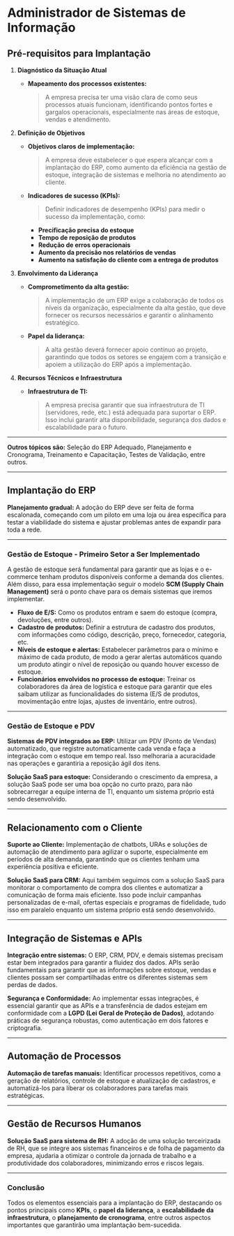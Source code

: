 # Administrador de Sistemas de Informação

## Pré-requisitos para Implantação

1. **Diagnóstico da Situação Atual**

   - **Mapeamento dos processos existentes:**
     > A empresa precisa ter uma visão clara de como seus processos atuais funcionam, identificando pontos fortes e gargalos operacionais, especialmente nas áreas de estoque, vendas e atendimento.

2. **Definição de Objetivos**

   - **Objetivos claros de implementação:**

     > A empresa deve estabelecer o que espera alcançar com a implantação do ERP, como aumento da eficiência na gestão de estoque, integração de sistemas e melhoria no atendimento ao cliente.

   - **Indicadores de sucesso (KPIs):**
     > Definir indicadores de desempenho (KPIs) para medir o sucesso da implementação, como:
     - **Precificação precisa do estoque**
     - **Tempo de reposição de produtos**
     - **Redução de erros operacionais**
     - **Aumento da precisão nos relatórios de vendas**
     - **Aumento na satisfação do cliente com a entrega de produtos**

3. **Envolvimento da Liderança**

   - **Comprometimento da alta gestão:**

     > A implementação de um ERP exige a colaboração de todos os níveis da organização, especialmente da alta gestão, que deve fornecer os recursos necessários e garantir o alinhamento estratégico.

   - **Papel da liderança:**
     > A alta gestão deverá fornecer apoio contínuo ao projeto, garantindo que todos os setores se engajem com a transição e apoiem a utilização do ERP após a implementação.

4. **Recursos Técnicos e Infraestrutura**

   - **Infraestrutura de TI:**
     > A empresa precisa garantir que sua infraestrutura de TI (servidores, rede, etc.) está adequada para suportar o ERP. Isso inclui garantir alta disponibilidade, segurança dos dados e escalabilidade para o futuro.

---

**Outros tópicos são:** Seleção do ERP Adequado, Planejamento e Cronograma, Treinamento e Capacitação, Testes de Validação, entre outros.

---

## Implantação do ERP

**Planejamento gradual:** A adoção do ERP deve ser feita de forma escalonada, começando com um piloto em uma loja ou área específica para testar a viabilidade do sistema e ajustar problemas antes de expandir para toda a rede.

---

### Gestão de Estoque - Primeiro Setor a Ser Implementado

A gestão de estoque será fundamental para garantir que as lojas e o e-commerce tenham produtos disponíveis conforme a demanda dos clientes. Além disso, para essa implementação seguir o modelo **SCM (Supply Chain Management)** será o ponto chave para os demais sistemas que iremos implementar.

- **Fluxo de E/S:** Como os produtos entram e saem do estoque (compra, devoluções, entre outros).
- **Cadastro de produtos:** Definir a estrutura de cadastro dos produtos, com informações como código, descrição, preço, fornecedor, categoria, etc.
- **Níveis de estoque e alertas:** Estabelecer parâmetros para o mínimo e máximo de cada produto, de modo a gerar alertas automáticos quando um produto atingir o nível de reposição ou quando houver excesso de estoque.
- **Funcionários envolvidos no processo de estoque:** Treinar os colaboradores da área de logística e estoque para garantir que eles saibam utilizar as funcionalidades do sistema (E/S de produtos, movimentação entre lojas, ajustes de inventário, entre outros).

---

### Gestão de Estoque e PDV

**Sistemas de PDV integrados ao ERP:** Utilizar um PDV (Ponto de Vendas) automatizado, que registre automaticamente cada venda e faça a integração com o estoque em tempo real. Isso melhoraria a acuracidade nas operações e garantiria a reposição ágil dos itens.

**Solução SaaS para estoque:** Considerando o crescimento da empresa, a solução SaaS pode ser uma boa opção no curto prazo, para não sobrecarregar a equipe interna de TI, enquanto um sistema próprio está sendo desenvolvido.

---

## Relacionamento com o Cliente

**Suporte ao Cliente:** Implementação de chatbots, URAs e soluções de automação de atendimento para agilizar o suporte, especialmente em períodos de alta demanda, garantindo que os clientes tenham uma experiência positiva e eficiente.

**Solução SaaS para CRM:** Aqui também seguimos com a solução SaaS para monitorar o comportamento de compra dos clientes e automatizar a comunicação de forma mais eficiente. Isso pode incluir campanhas personalizadas de e-mail, ofertas especiais e programas de fidelidade, tudo isso em paralelo enquanto um sistema próprio está sendo desenvolvido.

---

## Integração de Sistemas e APIs

**Integração entre sistemas:** O ERP, CRM, PDV, e demais sistemas precisam estar bem integrados para garantir a fluidez dos dados. APIs serão fundamentais para garantir que as informações sobre estoque, vendas e clientes possam ser compartilhadas entre os diferentes sistemas sem perdas de dados.

**Segurança e Conformidade:** Ao implementar essas integrações, é essencial garantir que as APIs e a transferência de dados estejam em conformidade com a **LGPD (Lei Geral de Proteção de Dados)**, adotando práticas de segurança robustas, como autenticação em dois fatores e criptografia.

---

## Automação de Processos

**Automação de tarefas manuais:** Identificar processos repetitivos, como a geração de relatórios, controle de estoque e atualização de cadastros, e automatizá-los para liberar os colaboradores para tarefas mais estratégicas.

---

## Gestão de Recursos Humanos

**Solução SaaS para sistema de RH:** A adoção de uma solução terceirizada de RH, que se integre aos sistemas financeiros e de folha de pagamento da empresa, ajudaria a otimizar o controle da jornada de trabalho e a produtividade dos colaboradores, minimizando erros e riscos legais.

---

### **Conclusão**

Todos os elementos essenciais para a implantação do ERP, destacando os pontos principais como **KPIs**, o **papel da liderança**, a **escalabilidade da infraestrutura**, o **planejamento de cronograma**, entre outros aspectos importantes que garantirão uma implantação bem-sucedida.
